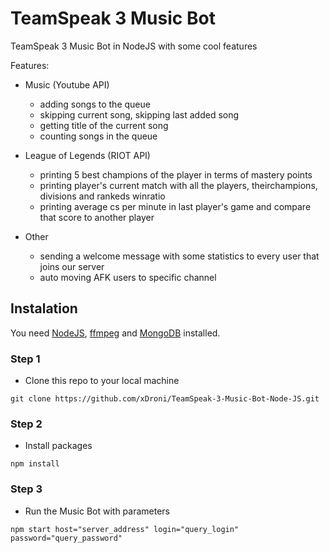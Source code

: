 # TeamSpeak 3 Music Bot
TeamSpeak 3 Music Bot in NodeJS with some cool features

Features:
- Music (Youtube API)
  - adding songs to the queue
  - skipping current song, skipping last added song
  - getting title of the current song
  - counting songs in the queue
  
- League of Legends (RIOT API)
  - printing 5 best champions of the player in terms of mastery points
  - printing player's current match with all the players, theirchampions, divisions and rankeds winratio
  - printing average cs per minute in last player's game and compare that score to another player

- Other
  - sending a welcome message with some statistics to every user that joins our server
  - auto moving AFK users to specific channel
  
## Instalation
You need <a href="https://nodejs.org/en/">NodeJS</a>, <a href="https://ffmpeg.org/">ffmpeg</a> and <a href="https://docs.mongodb.com/manual/installation/">MongoDB</a> installed.

### Step 1
- Clone this repo to your local machine
```
git clone https://github.com/xDroni/TeamSpeak-3-Music-Bot-Node-JS.git
```
### Step 2
- Install packages
```
npm install
```
### Step 3 
- Run the Music Bot with parameters
```
npm start host="server_address" login="query_login" password="query_password"
```
